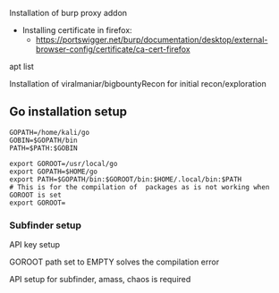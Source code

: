 Installation of burp proxy addon
- Installing certificate in firefox:
  - https://portswigger.net/burp/documentation/desktop/external-browser-config/certificate/ca-cert-firefox

apt list <package-name>

Installation of viralmaniar/bigbountyRecon for initial recon/exploration

## Go installation setup
```
GOPATH=/home/kali/go 
GOBIN=$GOPATH/bin 
PATH=$PATH:$GOBIN

export GOROOT=/usr/local/go
export GOPATH=$HOME/go
export PATH=$GOPATH/bin:$GOROOT/bin:$HOME/.local/bin:$PATH
# This is for the compilation of  packages as is not working when GOROOT is set
export GOROOT= 
```

### Subfinder setup
API key setup






GOROOT path set to EMPTY solves the compilation error

API setup for subfinder, amass, chaos is required

